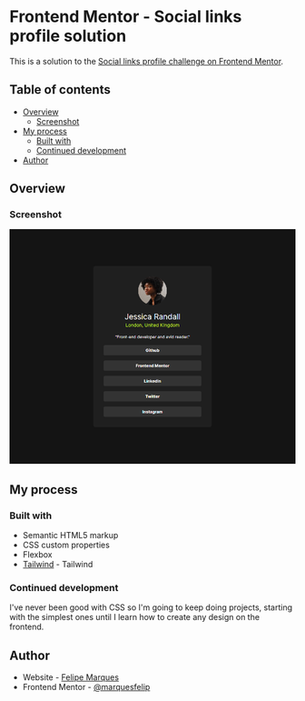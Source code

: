 # Frontend Mentor - Social links profile solution

This is a solution to the [Social links profile challenge on Frontend Mentor](https://www.frontendmentor.io/challenges/social-links-profile-UG32l9m6dQ).

## Table of contents

- [Overview](#overview)
  - [Screenshot](#screenshot)
- [My process](#my-process)
  - [Built with](#built-with)
  - [Continued development](#continued-development)
- [Author](#author)

## Overview

### Screenshot

![](./screenshot.png)

## My process

### Built with

- Semantic HTML5 markup
- CSS custom properties
- Flexbox
- [Tailwind](https://tailwindcss.com/) - Tailwind

### Continued development

I've never been good with CSS so I'm going to keep doing projects, starting with the simplest ones until I learn how to create any design on the frontend.

## Author

- Website - [Felipe Marques](https://www.linkedin.com/in/felipemarquessouza/)
- Frontend Mentor - [@marquesfelip](https://www.frontendmentor.io/profile/marquesfelip)
